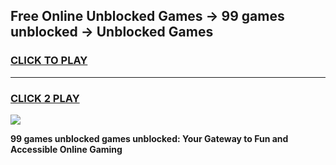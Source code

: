 
## Free Online Unblocked Games → 99 games unblocked → Unblocked Games
<h3>
<a href="https://premium.freeplayer.one?title=99_games_unblocked&ref=21F">CLICK TO PLAY</a></h3>
<hr>

<h3>
<a href="https://premium.freeplayer.one?title=99_games_unblocked&ref=21F">CLICK 2 PLAY</a>
  
</h3>

<a href="https://premium.freeplayer.one?title=99_games_unblocked&ref=21F/"><img src="https://clearcache.store/games.png"></a>


**99 games unblocked games unblocked: Your Gateway to Fun and Accessible Online Gaming**
